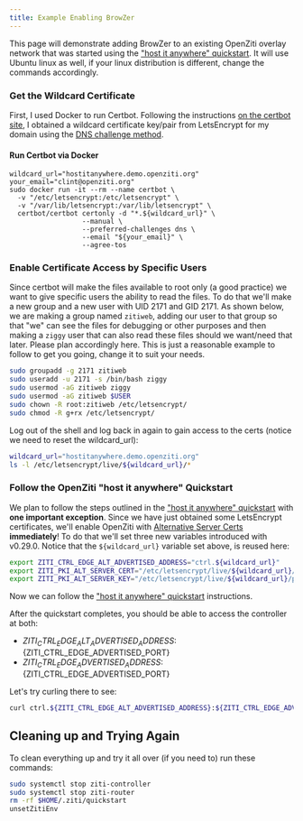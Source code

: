 ```yaml
---
title: Example Enabling BrowZer 
---
```


This page will demonstrate adding BrowZer to an existing OpenZiti overlay network that was started using the 
["host it anywhere" quickstart](../../../../learn/quickstarts/network/hosted.md). It will use Ubuntu linux as well, if
your linux distribution is different, change the commands accordingly.

### Get the Wildcard Certificate

First, I used Docker to run Certbot. Following the instructions [on the certbot site](https://eff-certbot.readthedocs.io/en/stable/install.html),
I obtained a wildcard certificate key/pair from LetsEncrypt for my domain using the
[DNS challenge method](https://letsencrypt.org/docs/challenge-types/#dns-01-challenge).

#### Run Certbot via Docker
```
wildcard_url="hostitanywhere.demo.openziti.org"
your_email="clint@openziti.org"
sudo docker run -it --rm --name certbot \
  -v "/etc/letsencrypt:/etc/letsencrypt" \
  -v "/var/lib/letsencrypt:/var/lib/letsencrypt" \
  certbot/certbot certonly -d "*.${wildcard_url}" \
                  --manual \
                  --preferred-challenges dns \
                  --email "${your_email}" \
                  --agree-tos
```

### Enable Certificate Access by Specific Users

Since certbot will make the files available to root only (a good practice) we want to give specific users the
ability to read the files.  To do that we'll make a new group and a new user with UID 2171 and GID 2171. As shown below,
we are making a group named `zitiweb`, adding our user to that group so that "we" can see the files for debugging or
other purposes and then making a `ziggy` user that can also read these files should we want/need that later. Please 
plan accordingly here. This is just a reasonable example to follow to get you going, change it to suit your needs.

```bash
sudo groupadd -g 2171 zitiweb
sudo useradd -u 2171 -s /bin/bash ziggy
sudo usermod -aG zitiweb ziggy
sudo usermod -aG zitiweb $USER
sudo chown -R root:zitiweb /etc/letsencrypt/
sudo chmod -R g+rx /etc/letsencrypt/
```

Log out of the shell and log back in again to gain access to the certs (notice we need to reset the wildcard_url):
```bash
wildcard_url="hostitanywhere.demo.openziti.org"
ls -l /etc/letsencrypt/live/${wildcard_url}/*
```

### Follow the OpenZiti "host it anywhere" Quickstart

We plan to follow the steps outlined in the ["host it anywhere" quickstart](../../../../learn/quickstarts/network/hosted.md) 
with __one important exception__. Since we have just obtained some LetsEncrypt certificates, we'll enable OpenZiti with 
[Alternative Server Certs](../../../../guides/alt-server-certs.md) __immediately__! To do that we'll set three new variables
introduced with v0.29.0. Notice that the `${wildcard_url}` variable set above, is reused here:

```bash
export ZITI_CTRL_EDGE_ALT_ADVERTISED_ADDRESS="ctrl.${wildcard_url}"
export ZITI_PKI_ALT_SERVER_CERT="/etc/letsencrypt/live/${wildcard_url}/fullchain.pem"
export ZITI_PKI_ALT_SERVER_KEY="/etc/letsencrypt/live/${wildcard_url}/privkey.pem"
```

Now we can follow the ["host it anywhere" quickstart](../../../../learn/quickstarts/network/hosted.md) instructions.

After the quickstart completes, you should be able to access the controller at both:
* ${ZITI_CTRL_EDGE_ALT_ADVERTISED_ADDRESS}:${ZITI_CTRL_EDGE_ADVERTISED_PORT}
* ${ZITI_CTRL_EDGE_ADVERTISED_ADDRESS}:${ZITI_CTRL_EDGE_ADVERTISED_PORT}

Let's try curling there to see:
```bash
curl ctrl.${ZITI_CTRL_EDGE_ALT_ADVERTISED_ADDRESS}:${ZITI_CTRL_EDGE_ADVERTISED_PORT}
```






## Cleaning up and Trying Again

To clean everything up and try it all over (if you need to) run these commands:
```bash
sudo systemctl stop ziti-controller 
sudo systemctl stop ziti-router
rm -rf $HOME/.ziti/quickstart
unsetZitiEnv
```